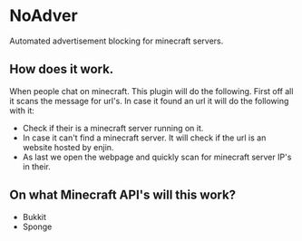 # NoAdver
Automated advertisement blocking for minecraft servers.

## How does it work.
When people chat on minecraft. This plugin will do the following. First off all it scans the message for url's.
In case it found an url it will do the following with it:
- Check if their is a minecraft server running on it.
- In case it can't find a minecraft server. It will check if the url is an website hosted by enjin.
- As last we open the webpage and quickly scan for minecraft server IP's in their.

## On what Minecraft API's will this work?
- Bukkit 
- Sponge
